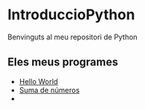 # IntroduccioPython

Benvinguts al meu repositori de Python

## Eles meus programes

- [Hello World](hello_world.py)
- [Suma de números](suma_de_numeros.py)
-   
